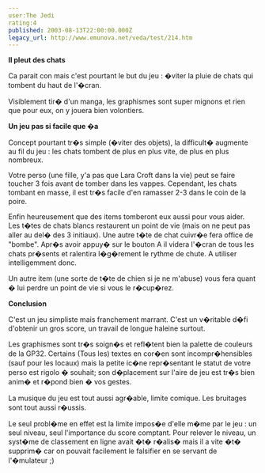 ```yaml
---
user:The Jedi
rating:4
published: 2003-08-13T22:00:00.000Z
legacy_url: http://www.emunova.net/veda/test/214.htm
---
```

**Il pleut des chats**  

Ca parait con mais c'est pourtant le but du jeu : �viter la pluie de chats qui tombent du haut de l'�cran.  

Visiblement tir� d'un manga, les graphismes sont super mignons et rien que pour eux, on y jouera bien volontiers.  

  

**Un jeu pas si facile que �a**  

Concept pourtant tr�s simple (�viter des objets), la difficult� augmente au fil du jeu : les chats tombent de plus en plus vite, de plus en plus nombreux.  

Votre perso (une fille, y'a pas que Lara Croft dans la vie) peut se faire toucher 3 fois avant de tomber dans les vappes. Cependant, les chats tombant en masse, il est tr�s facile d'en ramasser 2-3 dans le coin de la poire.  

Enfin heureusement que des items tomberont eux aussi pour vous aider. Les t�tes de chats blancs restaurent un point de vie (mais on ne peut pas aller au del� des 3 initiaux). Une autre t�te de chat cuivr�e fera office de "bombe". Apr�s avoir appuy� sur le bouton A il videra l'�cran de tous les chats pr�sents et ralentira l�g�rement le rythme de chute. A utiliser intelligemment donc.  

Un autre item (une sorte de t�te de chien si je ne m'abuse) vous fera quant � lui perdre un point de vie si vous le r�cup�rez.  

  

**Conclusion**  

C'est un jeu simpliste mais franchement marrant. C'est un v�ritable d�fi d'obtenir un gros score, un travail de longue haleine surtout.  

Les graphismes sont tr�s soign�s et refl�tent bien la palette de couleurs de la GP32\. Certains (Tous les) textes en cor�en sont incompr�hensibles (sauf pour les locaux) mais la petite ic�ne repr�sentant le statut de votre perso est rigolo � souhait; son d�placement sur l'aire de jeu est tr�s bien anim� et r�pond bien � vos gestes.  

La musique du jeu est tout aussi agr�able, limite comique. Les bruitages sont tout aussi r�ussis.  

  

Le seul probl�me en effet est la limite impos�e d'elle m�me par le jeu : un seul niveau, seul l'importance du score comptant. Pour relever le niveau, un syst�me de classement en ligne avait �t� r�alis� mais il a vite �t� supprim� car on pouvait facilement le falsifier en se servant de l'�mulateur ;)